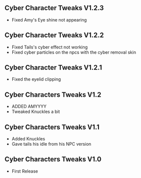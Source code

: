 ## Cyber Character Tweaks V1.2.3
- Fixed Amy's Eye shine not appearing

## Cyber Character Tweaks V1.2.2
- Fixed Tails's cyber effect not working
- Fixed cyber particles on the npcs with the cyber removal skin

## Cyber Character Tweaks V1.2.1
- Fixed the eyelid clipping

## Cyber Characters Tweaks V1.2
- ADDED AMYYYY
- Tweaked Knuckles a bit

## Cyber Characters Tweaks V1.1
- Added Knuckles
- Gave tails his idle from his NPC version

## Cyber Characters Tweaks V1.0
- First Release
